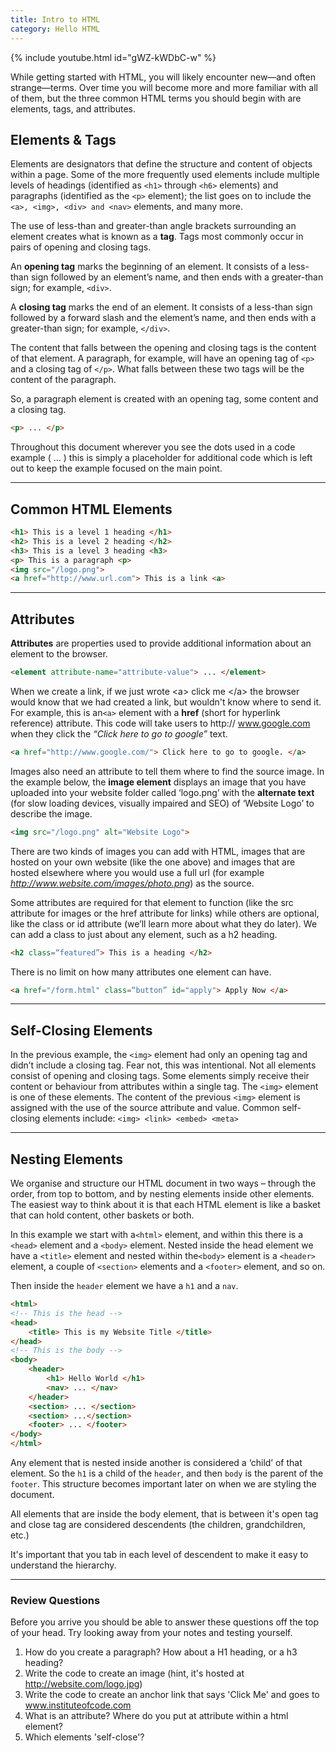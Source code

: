 ```yaml
---
title: Intro to HTML
category: Hello HTML
---
```


{% include youtube.html id="gWZ-kWDbC-w" %}

While getting started with HTML, you will likely encounter new—and often strange—terms. Over time you will become more and more familiar with all of them, but the three common HTML terms you should begin with are elements, tags, and attributes.

## Elements & Tags

Elements are designators that define the structure and content of objects within a page. Some of the more frequently used elements include multiple levels of headings (identified as `<h1>` through `<h6>` elements) and paragraphs (identified as the `<p>` element); the list goes on to include the `<a>, <img>, <div> and <nav>` elements, and many more.

The use of less-than and greater-than angle brackets surrounding an element creates what is known as a **tag**. Tags most commonly occur in pairs of opening and closing tags.

An **opening tag** marks the beginning of an element. It consists of a less-than sign followed by an element’s name, and then ends with a greater-than sign; for example, `<div>`.

A **closing tag** marks the end of an element. It consists of a less-than sign followed by a forward slash and the element’s name, and then ends with a greater-than sign; for example, `</div>`.

The content that falls between the opening and closing tags is the content of that element. A paragraph, for example, will have an opening tag of `<p>` and a closing tag of `</p>`. What falls between these two tags will be the content of the paragraph.

So, a paragraph element is created with an opening tag, some content and a closing tag.

~~~html
<p> ... </p>
~~~

Throughout this document wherever you see the dots used in a code example ( … ) this is simply a placeholder for additional code which is left out to keep the example focused on the main point.

---

## Common HTML Elements

~~~html
<h1> This is a level 1 heading </h1>
<h2> This is a level 2 heading </h2>
<h3> This is a level 3 heading <h3>
<p> This is a paragraph <p>
<img src="/logo.png">
<a href="http://www.url.com"> This is a link <a>
~~~

---

## Attributes

**Attributes** are properties used to provide additional information about an element to the browser.

~~~html
<element attribute-name="attribute-value"> ... </element>
~~~

When we create a link, if we just wrote &lt;a&gt; click me &lt;/a&gt; the browser would know that we had created a link, but wouldn't know where to send it. For example, this is an`<a>` element with a **href**&nbsp;(short for hyperlink reference) attribute. This code will take users to http:// www.google.com when they click the *“Click here to go to google”* text.

~~~html
<a href="http://www.google.com/"> Click here to go to google. </a>
~~~

Images also need an attribute to tell them where to find the source image. In the example below, the&nbsp;**image element** displays an image that you have uploaded into your website folder called ‘logo.png’ with the **alternate text** (for slow loading devices, visually impaired and SEO) of ‘Website Logo’ to describe the image.

~~~html
<img src="/logo.png" alt="Website Logo">
~~~

There are two kinds of images you can add with HTML, images that are hosted on your own website (like the one above) and images that are hosted elsewhere where you would use a full url (for example *http://www.website.com/images/photo.png*) as the source.&nbsp;

Some attributes are required for that element to function (like the src attribute for images or the href attribute for links) while others are optional, like the class or id attribute (we’ll learn more about what they do later). We can add a class to just about any element, such as a h2 heading.

~~~html
<h2 class=“featured”> This is a heading </h2>
~~~

There is no limit on how many attributes one element can have.&nbsp;

~~~html
<a href="/form.html" class=“button” id="apply"> Apply Now </a>
~~~

---

## Self-Closing Elements

In the previous example, the `<img>` element had only an opening tag and didn’t include a closing tag. Fear not, this was intentional. Not all elements consist of opening and closing tags. Some elements simply receive their content or behaviour from attributes within a single tag. The `<img>` element is one of these elements. The content of the previous `<img>` element is assigned with the use of the source attribute and value. Common self-closing elements include: `<img> <link> <embed> <meta>`

---

## Nesting Elements

We organise and structure our HTML document in two ways – through the order, from top to bottom, and by nesting elements inside other elements. The easiest way to think about it is that each HTML element is like a basket that can hold content, other baskets or both.

In this example we start with a`<html>` element, and within this there is a `<head>` element and a `<body>` element. Nested inside the head element we have a `<title>` element and nested within the`<body>` element is a `<header>` element, a couple of `<section>` elements and a `<footer>` element, and so on.

Then inside the `header` element we have a `h1` and a `nav`.

~~~html
<html>
<!-- This is the head -->
<head>
    <title> This is my Website Title </title>
</head>
<!-- This is the body -->
<body>
    <header>
        <h1> Hello World </h1>
        <nav> ... </nav>
    </header>
    <section> ... </section>
    <section> ...</section>
    <footer> ... </footer>
</body>
</html>
~~~

Any element that is nested inside another is considered a ‘child’ of that element. So the `h1` is a child of the `header`, and then `body` is the parent of the `footer`. This structure becomes important later on when we are styling the document.

All elements that are inside the body element, that is between it's open tag and close tag are considered descendents (the children, grandchildren, etc.)

It's important that you tab in each level of descendent to make it easy to understand the hierarchy.

---

### Review Questions

Before you arrive you should be able to answer these questions off the top of your head. Try looking away from your notes and testing yourself.

1. How do you create a paragraph? How about a H1 heading, or a h3 heading?
2. Write the code to create an image (hint, it's hosted at http://website.com/logo.jpg)
3. Write the code to create an anchor link that says 'Click Me' and goes to www.instituteofcode.com
4. What is an attribute? Where do you put at attribute within a html element?
5. Which elements 'self-close'?